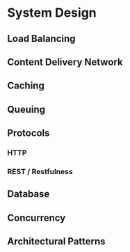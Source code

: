 # System Design

## Load Balancing

## Content Delivery Network

## Caching

## Queuing

## Protocols

### HTTP

### REST / Restfulness


## Database

## Concurrency

## Architectural Patterns